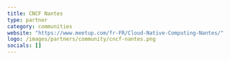 ```yaml
---
title: CNCF Nantes
type: partner
category: communities
website: "https://www.meetup.com/fr-FR/Cloud-Native-Computing-Nantes/"
logo: /images/partners/community/cncf-nantes.png
socials: []
---
```

